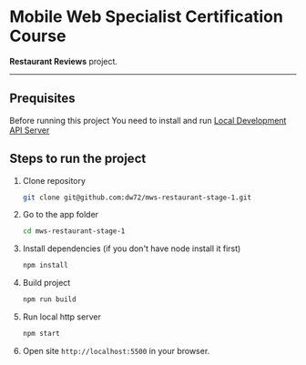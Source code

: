 # Mobile Web Specialist Certification Course

**Restaurant Reviews** project.

---

## Prequisites

Before running this project You need to install and run [Local Development API Server](https://github.com/udacity/mws-restaurant-stage-2)

## Steps to run the project

1.  Clone repository

    ```sh
    git clone git@github.com:dw72/mws-restaurant-stage-1.git
    ```

1.  Go to the app folder

    ```sh
    cd mws-restaurant-stage-1
    ```

1.  Install dependencies (if you don't have node install it first)

    ```sh
    npm install
    ```

1.  Build project

    ```sh
    npm run build
    ```

1.  Run local http server

    ```sh
    npm start
    ```

1.  Open site `http://localhost:5500` in your browser.
